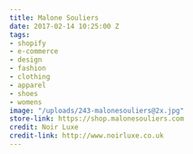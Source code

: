 ```yaml
---
title: Malone Souliers
date: 2017-02-14 10:25:00 Z
tags:
- shopify
- e-commerce
- design
- fashion
- clothing
- apparel
- shoes
- womens
image: "/uploads/243-malonesouliers@2x.jpg"
store-link: https://shop.malonesouliers.com
credit: Noir Luxe
credit-link: http://www.noirluxe.co.uk
---
```



